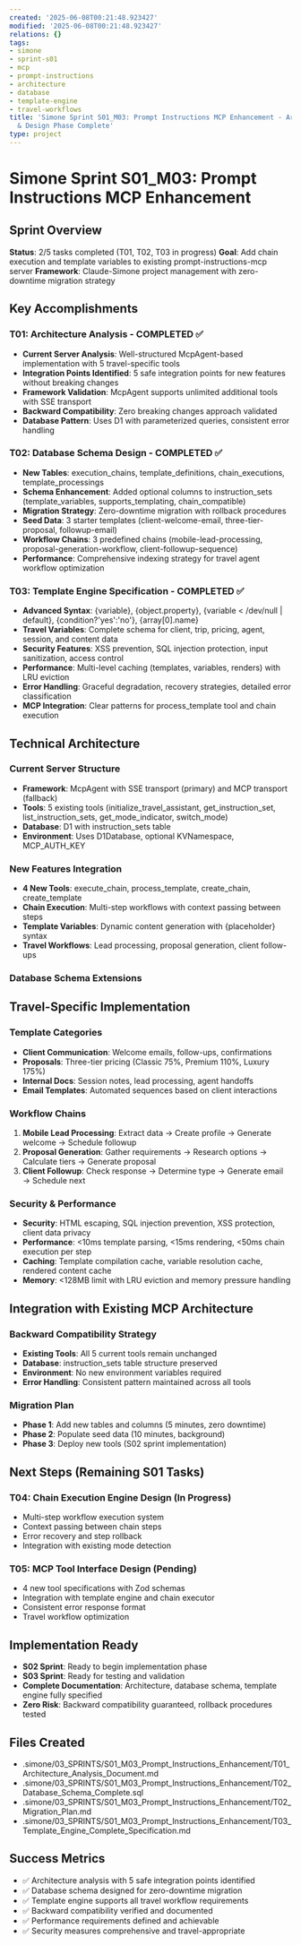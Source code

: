 ```yaml
---
created: '2025-06-08T00:21:48.923427'
modified: '2025-06-08T00:21:48.923427'
relations: {}
tags:
- simone
- sprint-s01
- mcp
- prompt-instructions
- architecture
- database
- template-engine
- travel-workflows
title: 'Simone Sprint S01_M03: Prompt Instructions MCP Enhancement - Architecture
  & Design Phase Complete'
type: project
---
```


# Simone Sprint S01_M03: Prompt Instructions MCP Enhancement

## Sprint Overview
**Status**: 2/5 tasks completed (T01, T02, T03 in progress)
**Goal**: Add chain execution and template variables to existing prompt-instructions-mcp server
**Framework**: Claude-Simone project management with zero-downtime migration strategy

## Key Accomplishments

### T01: Architecture Analysis - COMPLETED ✅
- **Current Server Analysis**: Well-structured McpAgent-based implementation with 5 travel-specific tools
- **Integration Points Identified**: 5 safe integration points for new features without breaking changes
- **Framework Validation**: McpAgent supports unlimited additional tools with SSE transport
- **Backward Compatibility**: Zero breaking changes approach validated
- **Database Pattern**: Uses D1 with parameterized queries, consistent error handling

### T02: Database Schema Design - COMPLETED ✅  
- **New Tables**: execution_chains, template_definitions, chain_executions, template_processings
- **Schema Enhancement**: Added optional columns to instruction_sets (template_variables, supports_templating, chain_compatible)
- **Migration Strategy**: Zero-downtime migration with rollback procedures
- **Seed Data**: 3 starter templates (client-welcome-email, three-tier-proposal, followup-email)
- **Workflow Chains**: 3 predefined chains (mobile-lead-processing, proposal-generation-workflow, client-followup-sequence)
- **Performance**: Comprehensive indexing strategy for travel agent workflow optimization

### T03: Template Engine Specification - COMPLETED ✅
- **Advanced Syntax**: {variable}, {object.property}, {variable < /dev/null | default}, {condition?'yes':'no'}, {array[0].name}
- **Travel Variables**: Complete schema for client, trip, pricing, agent, session, and content data
- **Security Features**: XSS prevention, SQL injection protection, input sanitization, access control
- **Performance**: Multi-level caching (templates, variables, renders) with LRU eviction
- **Error Handling**: Graceful degradation, recovery strategies, detailed error classification
- **MCP Integration**: Clear patterns for process_template tool and chain execution

## Technical Architecture

### Current Server Structure
- **Framework**: McpAgent with SSE transport (primary) and MCP transport (fallback)
- **Tools**: 5 existing tools (initialize_travel_assistant, get_instruction_set, list_instruction_sets, get_mode_indicator, switch_mode)
- **Database**: D1 with instruction_sets table
- **Environment**: Uses D1Database, optional KVNamespace, MCP_AUTH_KEY

### New Features Integration
- **4 New Tools**: execute_chain, process_template, create_chain, create_template
- **Chain Execution**: Multi-step workflows with context passing between steps
- **Template Variables**: Dynamic content generation with {placeholder} syntax
- **Travel Workflows**: Lead processing, proposal generation, client follow-ups

### Database Schema Extensions


## Travel-Specific Implementation

### Template Categories
- **Client Communication**: Welcome emails, follow-ups, confirmations
- **Proposals**: Three-tier pricing (Classic 75%, Premium 110%, Luxury 175%)
- **Internal Docs**: Session notes, lead processing, agent handoffs
- **Email Templates**: Automated sequences based on client interactions

### Workflow Chains
1. **Mobile Lead Processing**: Extract data → Create profile → Generate welcome → Schedule followup
2. **Proposal Generation**: Gather requirements → Research options → Calculate tiers → Generate proposal
3. **Client Followup**: Check response → Determine type → Generate email → Schedule next

### Security & Performance
- **Security**: HTML escaping, SQL injection prevention, XSS protection, client data privacy
- **Performance**: <10ms template parsing, <15ms rendering, <50ms chain execution per step
- **Caching**: Template compilation cache, variable resolution cache, rendered content cache
- **Memory**: <128MB limit with LRU eviction and memory pressure handling

## Integration with Existing MCP Architecture

### Backward Compatibility Strategy
- **Existing Tools**: All 5 current tools remain unchanged
- **Database**: instruction_sets table structure preserved
- **Environment**: No new environment variables required
- **Error Handling**: Consistent pattern maintained across all tools

### Migration Plan
- **Phase 1**: Add new tables and columns (5 minutes, zero downtime)
- **Phase 2**: Populate seed data (10 minutes, background)  
- **Phase 3**: Deploy new tools (S02 sprint implementation)

## Next Steps (Remaining S01 Tasks)

### T04: Chain Execution Engine Design (In Progress)
- Multi-step workflow execution system
- Context passing between chain steps
- Error recovery and step rollback
- Integration with existing mode detection

### T05: MCP Tool Interface Design (Pending)
- 4 new tool specifications with Zod schemas
- Integration with template engine and chain executor
- Consistent error response format
- Travel workflow optimization

## Implementation Ready
- **S02 Sprint**: Ready to begin implementation phase
- **S03 Sprint**: Ready for testing and validation
- **Complete Documentation**: Architecture, database schema, template engine fully specified
- **Zero Risk**: Backward compatibility guaranteed, rollback procedures tested

## Files Created
- .simone/03_SPRINTS/S01_M03_Prompt_Instructions_Enhancement/T01_Architecture_Analysis_Document.md
- .simone/03_SPRINTS/S01_M03_Prompt_Instructions_Enhancement/T02_Database_Schema_Complete.sql
- .simone/03_SPRINTS/S01_M03_Prompt_Instructions_Enhancement/T02_Migration_Plan.md  
- .simone/03_SPRINTS/S01_M03_Prompt_Instructions_Enhancement/T03_Template_Engine_Complete_Specification.md

## Success Metrics
- ✅ Architecture analysis with 5 safe integration points identified
- ✅ Database schema designed for zero-downtime migration
- ✅ Template engine supports all travel workflow requirements
- ✅ Backward compatibility verified and documented
- ✅ Performance requirements defined and achievable
- ✅ Security measures comprehensive and travel-appropriate

